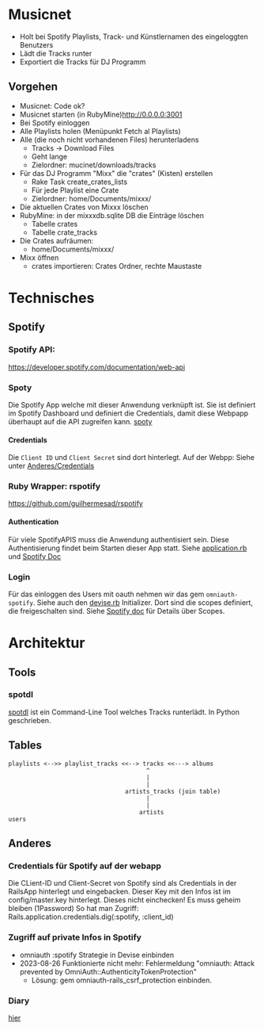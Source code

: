 # Musicnet
* Holt bei Spotify Playlists, Track- und Künstlernamen des eingeloggten Benutzers
* Lädt die  Tracks runter
* Exportiert die Tracks für DJ Programm

## Vorgehen
* Musicnet: Code ok?
* Musicnet starten (in RubyMine)http://0.0.0.0:3001
 * Bei Spotify einloggen
 * Alle Playlists holen (Menüpunkt Fetch al Playlists)
 * Alle (die noch nicht vorhandenen Files) herunterladens
   * Tracks -> Download Files
   * Geht lange
   * Zielordner: mucinet/downloads/tracks
* Für das DJ Programm "Mixx" die "crates" (Kisten) erstellen
  * Rake Task create_crates_lists 
  * Für jede Playlist eine Crate
  * Zielordner: home/Documents/mixxx/
*  Die aktuellen Crates von Mixxx löschen
  * RubyMine: in der mixxxdb.sqlite DB die Einträge löschen
    * Tabelle crates
    * Tabelle crate_tracks
* Die Crates aufräumen:
  * home/Documents/mixxx/
* Mixx öffnen
  * crates importieren: Crates Ordner, rechte Maustaste

# Technisches

## Spotify
### Spotify API: 
https://developer.spotify.com/documentation/web-api

### Spoty
Die Spotify App welche mit dieser Anwendung verknüpft ist. Sie ist definiert im Spotify Dashboard und definiert
die Credentials, damit diese Webpapp überhaupt auf die API zugreifen kann. 
[spoty](https://developer.spotify.com/dashboard/61f2f8a2eb7340e89e33723785125ca5)

#### Credentials
Die `Client ID` und `Client Secret` sind dort hinterlegt.
Auf der Webpp: Siehe unter [Anderes/Credentials](#credentials-für-spotify-auf-der-webapp)

### Ruby Wrapper: rspotify
https://github.com/guilhermesad/rspotify

#### Authentication
Für viele SpotifyAPIS muss die Anwendung authentisiert sein. Diese Authentisierung findet beim Starten dieser App
statt. Siehe [application.rb](config/application.rb) und [Spotify Doc](https://developer.spotify.com/documentation/web-api/concepts/authorization)


### Login
Für das einloggen des Users mit oauth nehmen wir das gem `omniauth-spotify`. 
Siehe auch den [devise.rb](config/initializers/devise.rb) Initializer. Dort sind die scopes definiert, die freigeschalten sind.
Siehe [Spotify doc](https://developer.spotify.com/documentation/web-api/concepts/scopes) für Details über Scopes.

# Architektur

## Tools
### spotdl
[spotdl](https://github.com/spotDL/spotify-downloader) ist ein Command-Line Tool welches Tracks runterlädt.
In Python geschrieben.


## Tables
```
playlists <-->> playlist_tracks <<--> tracks <<---> albums
                                       ^
                                       |
                                       |
                                 artists_tracks (join table)
                                       |
                                       |
                                     artists    
users          
```

## Anderes

### Credentials für Spotify auf der webapp
Die CLient-ID und Client-Secret von Spotify sind als Credentials in der RailsApp hinterlegt und eingebacken.
Dieser Key mit den Infos ist im config/master.key hinterlegt. Dieses nicht einchecken! Es muss geheim bleiben (1Password)
So hat man Zugriff: Rails.application.credentials.dig(:spotify, :client_id)

### Zugriff auf private Infos in Spotify
 * omniauth :spotify Strategie in Devise einbinden
 * 2023-08-26 Funktionierte nicht mehr: Fehlermeldung "omniauth: Attack prevented by OmniAuth::AuthenticityTokenProtection"
   * Lösung: gem omniauth-rails_csrf_protection einbinden.  

### Diary
[hier](doc/diary.md)